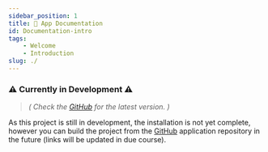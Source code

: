 ```yaml
---
sidebar_position: 1
title: 👋 App Documentation 
id: Documentation-intro
tags:
    - Welcome 
    - Introduction
slug: ./
---
```


### ⚠️ Currently in Development ⚠️
> *( Check the [GitHub](https://github.com/waldo-vision) for the latest version. )*

As this project is still in development, the installation is not yet complete, however you can build the project from the [GitHub](https://github.com/waldo-vision) application repository in the future (links will be updated in due course).
